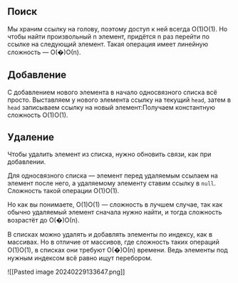 ## Поиск

Мы храним ссылку на голову, поэтому доступ к ней всегда О(1)О(1). Но чтобы найти произвольный n элемент, придётся n раз перейти по ссылке на следующий элемент. Такая операция имеет линейную сложность — О(�)О(n).

## Добавление

С добавлением нового элемента в начало односвязного списка всё просто. Выставляем у нового элемента ссылку на текущий `head`, затем в `head` записываем ссылку на новый элемент:Получаем константную сложность О(1)О(1).


## Удаление

Чтобы удалить элемент из списка, нужно обновить связи, как при добавлении.

Для односвязного списка — элемент перед удаляемым ссылаем на элемент после него, а удаляемому элементу ставим ссылку в `null`. Сложность такой операции О(1)О(1).

Но как вы понимаете, О(1)О(1) — сложность в лучшем случае, так как обычно удаляемый элемент сначала нужно найти, и тогда сложность возрастёт до О(�)О(n).

В списках можно удалять и добавлять элементы по индексу, как в массивах. Но в отличие от массивов, где сложность таких операций О(1)О(1), в списках они требуют О(�)О(n) времени. Ведь элементы под нужным индексом всё равно ищут перебором.


![[Pasted image 20240229133647.png]]